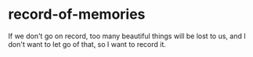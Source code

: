 # record-of-memories
If we don't go on record, too many beautiful things will be lost to us, and I don't want to let go of that, so I want to record it.
